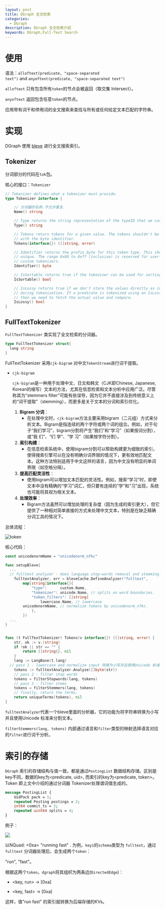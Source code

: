 ```yaml
---
layout: post
title: DGraph 全文检索
categories:
  - DGraph
description: DGraph 全文检索介绍
keywords: DGraph,Full-Text Search
---
```


# 使用

语法：`alloftext(predicate, "space-separated text")` and `anyoftext(predicate, "space-separated text")`

`alloftext` 只有包含所有`token`的节点会被返回（取交集 Intersect）。

`anyoftext` 返回包含任意`token`的节点。

应用带有词干和停用词的全文搜索来查找与所有或任何给定文本匹配的字符串。

# 实现

DGraph 使用 [bleve](https://github.com/blevesearch/bleve) 进行全文搜索索引。

## Tokenizer

分词部分的代码在`tok`包。

核心的接口：`Tokenizer`

```go
// Tokenizer defines what a tokenizer must provide.
type Tokenizer interface {

	// 分词器的名称.不允许重复.
	Name() string

	// Type returns the string representation of the typeID that we care about.
	Type() string

	// Tokens return tokens for a given value. The tokens shouldn't be encoded
	// with the byte identifier.
	Tokens(interface{}) ([]string, error)

	// Identifier returns the prefix byte for this token type. This should be
	// unique. The range 0x80 to 0xff (inclusive) is reserved for user-provided
	// custom tokenizers.
	Identifier() byte

	// IsSortable returns true if the tokenizer can be used for sorting/ordering.
	IsSortable() bool

	// IsLossy returns true if we don't store the values directly as index keys
	// during tokenization. If a predicate is tokenized using an IsLossy() tokenizer,
	// then we need to fetch the actual value and compare.
	IsLossy() bool
}
```

## FullTextTokenizer

`FullTextTokenizer` 类实现了全文检索的分词器。

```go
type FullTextTokenizer struct{ 
  lang string 
}
```

FullTextTokenizer 采用`cjk-bigram` 对中文`TokenStream`进行词干提取。

* `cjk-bigram`

  `cjk-bigram`是一种用于处理中文、日文和韩文（CJK即Chinese, Japanese, Korean的缩写）文本的方法，尤其在信息检索和文本分析中应用广泛。尽管称其为“stemmers filter”可能有些误导，因为它并不直接涉及到传统意义上的“词干提取”（stemming），而更多是关于文本的分词和索引优化。

  1. **Bigram 分词**：
     - 在处理中文时，`cjk-bigram`方法主要采用bigram（二元组）方式来分析文本。Bigram是指连续的两个字符或两个词的组合。例如，对于句子“我们学习”，bigram分割将产生“我们”和“学习”（如果按词分割），或“我 们”、“们 学”、“学 习”（如果按字符分割）。
  2. **索引构建**：
     - 在信息检索系统中，使用bigram分割可以帮助构建更为细致的索引，使得搜索引擎可以在没有明确分词界限的情况下，更有效地匹配文本。这种方法特别适用于中文这样的语言，因为中文没有明显的单词界限（如空格分隔）。
  3. **提高匹配灵活性**：
     - 使用bigram可以增加文本匹配的灵活性。例如，搜索“学习”时，即使文本中没有精确的“学习”词汇，但只要有连续的“学”和“习”出现，系统也可能将其视为相关文本。
  4. **处理效率**：
     - Bigram方法虽然可以增加处理的复杂度（因为生成的索引更大），但它提供了一种相对简单直接的方式来处理中文文本，特别是在缺乏精确分词工具的情况下。

总体流程：

![token](https://github.com/catundercar/catundercar.github.io/blob/build/images/post/DGraph/token.png?raw=true)

核心代码：

```go
const unicodenormName = "unicodenorm_nfkc"

func setupBleve{
  ...
  // fulltext analyzer - does language stop-words removal and stemming.
	fulltextAnalyzer, err = bleveCache.DefineAnalyzer("fulltext",
		map[string]interface{}{
			"type":      custom.Name,
			"tokenizer": unicode.Name, // splits on word boundaries.
			"token_filters": []string{
				lowercase.Name, // lowercase
        unicodenormName, // normalize tokens by unicodenorm_nfkc.
			},
		})
  ...
}


func (t FullTextTokenizer) Tokens(v interface{}) ([]string, error) {
	str, ok := v.(string)
	if !ok || str == "" {
		return []string{}, nil
	}
	lang := LangBase(t.lang)
  // pass 1 - lowercase and normalize input 转换为小写并且使用Unicode 标准来分割文本.
	tokens := fulltextAnalyzer.Analyze([]byte(str))
	// pass 2 - filter stop words
	tokens = filterStopwords(lang, tokens)
	// pass 3 - filter stems
	tokens = filterStemmers(lang, tokens) 
	// finally, return the terms.
	return uniqueTerms(tokens), nil
}
```

`fulltextAnalyzer`代表一个bleve里面的分析器，它的功能为将字符串转换为小写并且使用Unicode 标准来分割文本。

`filterStemmers(lang, tokens)` 内部通过语言和`filter`类型的映射选择语言对应的`filter`进行词干分析。

# 索引的存储

`DGraph` 索引的存储结构与值一致，都是通过`PostingList` 数据结构存储。区别是key不同，数据的key为<predicate, uid>, 而索引的key为<predicate, token>。Token 即上文中介绍的通过分词器 Tokenizer处理谓词值生成的。

``` protobuf
message PostingList {
	UidPack pack = 1;
	repeated Posting postings = 2;
	int64 commit_ts = 3;
	repeated uint64 splits = 4;
}
```

例子：

![ ](../images/post/DGraph/index.png)



以NQuad: <0xa>  <key1> "running fast" . 为例，`key1`的`schema`类型为 `fulltext`，通过`fulltext` 分词器处理后，会生成两个`token`：

"run", "fast"。

根据这两个`token`，`dgraph`将其组织为两条边(`DirectedEdge`)：

* <key, run> -> [0xa]

* <key, fast> -> [0xa]

这样，值"run fast" 的索引就转换为后端存储的KVs。
